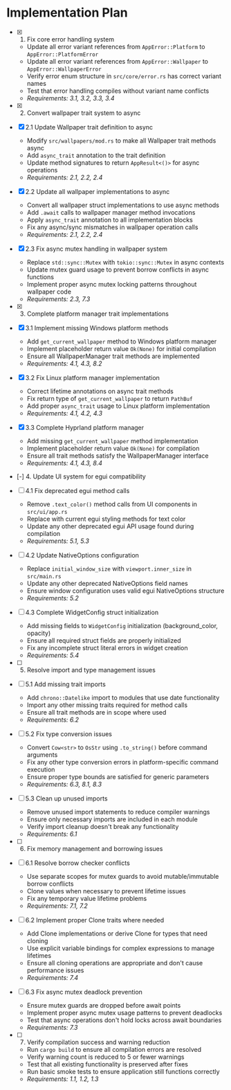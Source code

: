 # Implementation Plan

- [x] 1. Fix core error handling system







  - Update all error variant references from `AppError::Platform` to `AppError::PlatformError`
  - Update all error variant references from `AppError::Wallpaper` to `AppError::WallpaperError`
  - Verify error enum structure in `src/core/error.rs` has correct variant names
  - Test that error handling compiles without variant name conflicts
  - _Requirements: 3.1, 3.2, 3.3, 3.4_

- [x] 2. Convert wallpaper trait system to async





- [x] 2.1 Update Wallpaper trait definition to async


  - Modify `src/wallpapers/mod.rs` to make all Wallpaper trait methods async
  - Add `async_trait` annotation to the trait definition
  - Update method signatures to return `AppResult<()>` for async operations
  - _Requirements: 2.1, 2.2, 2.4_

- [x] 2.2 Update all wallpaper implementations to async


  - Convert all wallpaper struct implementations to use async methods
  - Add `.await` calls to wallpaper manager method invocations
  - Apply `async_trait` annotation to all implementation blocks
  - Fix any async/sync mismatches in wallpaper operation calls
  - _Requirements: 2.1, 2.2, 2.4_

- [x] 2.3 Fix async mutex handling in wallpaper system


  - Replace `std::sync::Mutex` with `tokio::sync::Mutex` in async contexts
  - Update mutex guard usage to prevent borrow conflicts in async functions
  - Implement proper async mutex locking patterns throughout wallpaper code
  - _Requirements: 2.3, 7.3_

- [x] 3. Complete platform manager trait implementations





- [x] 3.1 Implement missing Windows platform methods


  - Add `get_current_wallpaper` method to Windows platform manager
  - Implement placeholder return value `Ok(None)` for initial compilation
  - Ensure all WallpaperManager trait methods are implemented
  - _Requirements: 4.1, 4.3, 8.2_

- [x] 3.2 Fix Linux platform manager implementation


  - Correct lifetime annotations on async trait methods
  - Fix return type of `get_current_wallpaper` to return `PathBuf`
  - Add proper `async_trait` usage to Linux platform implementation
  - _Requirements: 4.1, 4.2, 4.3_

- [x] 3.3 Complete Hyprland platform manager


  - Add missing `get_current_wallpaper` method implementation
  - Implement placeholder return value `Ok(None)` for compilation
  - Ensure all trait methods satisfy the WallpaperManager interface
  - _Requirements: 4.1, 4.3, 8.4_

- [-] 4. Update UI system for egui compatibility


- [ ] 4.1 Fix deprecated egui method calls
  - Remove `.text_color()` method calls from UI components in `src/ui/app.rs`
  - Replace with current egui styling methods for text color
  - Update any other deprecated egui API usage found during compilation
  - _Requirements: 5.1, 5.3_

- [ ] 4.2 Update NativeOptions configuration
  - Replace `initial_window_size` with `viewport.inner_size` in `src/main.rs`
  - Update any other deprecated NativeOptions field names
  - Ensure window configuration uses valid egui NativeOptions structure
  - _Requirements: 5.2_

- [ ] 4.3 Complete WidgetConfig struct initialization
  - Add missing fields to `WidgetConfig` initialization (background_color, opacity)
  - Ensure all required struct fields are properly initialized
  - Fix any incomplete struct literal errors in widget creation
  - _Requirements: 5.4_

- [ ] 5. Resolve import and type management issues
- [ ] 5.1 Add missing trait imports
  - Add `chrono::Datelike` import to modules that use date functionality
  - Import any other missing traits required for method calls
  - Ensure all trait methods are in scope where used
  - _Requirements: 6.2_

- [ ] 5.2 Fix type conversion issues
  - Convert `Cow<str>` to `OsStr` using `.to_string()` before command arguments
  - Fix any other type conversion errors in platform-specific command execution
  - Ensure proper type bounds are satisfied for generic parameters
  - _Requirements: 6.3, 8.1, 8.3_

- [ ] 5.3 Clean up unused imports
  - Remove unused import statements to reduce compiler warnings
  - Ensure only necessary imports are included in each module
  - Verify import cleanup doesn't break any functionality
  - _Requirements: 6.1_

- [ ] 6. Fix memory management and borrowing issues
- [ ] 6.1 Resolve borrow checker conflicts
  - Use separate scopes for mutex guards to avoid mutable/immutable borrow conflicts
  - Clone values when necessary to prevent lifetime issues
  - Fix any temporary value lifetime problems
  - _Requirements: 7.1, 7.2_

- [ ] 6.2 Implement proper Clone traits where needed
  - Add Clone implementations or derive Clone for types that need cloning
  - Use explicit variable bindings for complex expressions to manage lifetimes
  - Ensure all cloning operations are appropriate and don't cause performance issues
  - _Requirements: 7.4_

- [ ] 6.3 Fix async mutex deadlock prevention
  - Ensure mutex guards are dropped before await points
  - Implement proper async mutex usage patterns to prevent deadlocks
  - Test that async operations don't hold locks across await boundaries
  - _Requirements: 7.3_

- [ ] 7. Verify compilation success and warning reduction
  - Run `cargo build` to ensure all compilation errors are resolved
  - Verify warning count is reduced to 5 or fewer warnings
  - Test that all existing functionality is preserved after fixes
  - Run basic smoke tests to ensure application still functions correctly
  - _Requirements: 1.1, 1.2, 1.3_